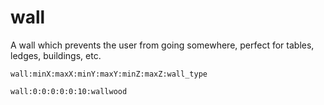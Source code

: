 # wall

A wall which prevents the user from going somewhere, perfect for tables, ledges, buildings, etc.

`wall:minX:maxX:minY:maxY:minZ:maxZ:wall_type`

`wall:0:0:0:0:0:10:wallwood`